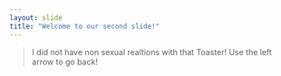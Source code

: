 ```yaml
---
layout: slide
title: "Welcome to our second slide!"
---
```

>I did not have non sexual realtions with that Toaster!
Use the left arrow to go back!
